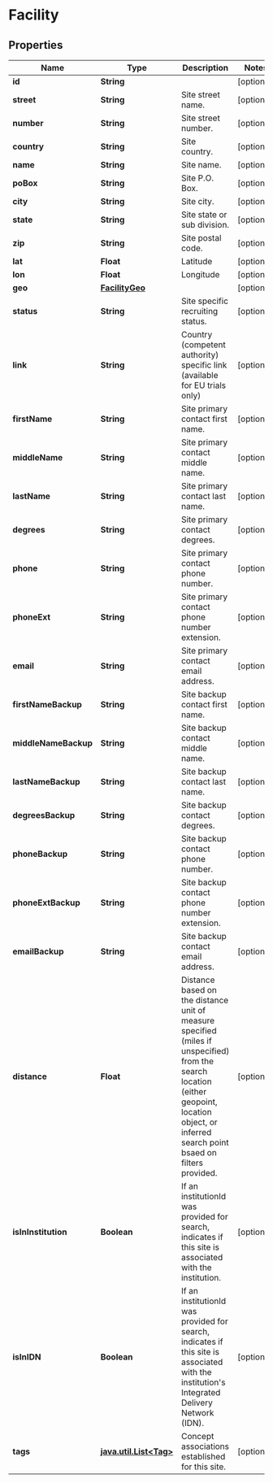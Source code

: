 # Facility

## Properties
Name | Type | Description | Notes
------------ | ------------- | ------------- | -------------
**id** | **String** |  |  [optional]
**street** | **String** | Site street name. |  [optional]
**number** | **String** | Site street number. |  [optional]
**country** | **String** | Site country. |  [optional]
**name** | **String** | Site name. |  [optional]
**poBox** | **String** | Site P.O. Box. |  [optional]
**city** | **String** | Site city. |  [optional]
**state** | **String** | Site state or sub division. |  [optional]
**zip** | **String** | Site postal code. |  [optional]
**lat** | **Float** | Latitude |  [optional]
**lon** | **Float** | Longitude |  [optional]
**geo** | [**FacilityGeo**](FacilityGeo.md) |  |  [optional]
**status** | **String** | Site specific recruiting status. |  [optional]
**link** | **String** | Country (competent authority) specific link (available for EU trials only) |  [optional]
**firstName** | **String** | Site primary contact first name. |  [optional]
**middleName** | **String** | Site primary contact middle name. |  [optional]
**lastName** | **String** | Site primary contact last name. |  [optional]
**degrees** | **String** | Site primary contact degrees. |  [optional]
**phone** | **String** | Site primary contact phone number. |  [optional]
**phoneExt** | **String** | Site primary contact phone number extension. |  [optional]
**email** | **String** | Site primary contact email address. |  [optional]
**firstNameBackup** | **String** | Site backup contact first name. |  [optional]
**middleNameBackup** | **String** | Site backup contact middle name. |  [optional]
**lastNameBackup** | **String** | Site backup contact last name. |  [optional]
**degreesBackup** | **String** | Site backup contact degrees. |  [optional]
**phoneBackup** | **String** | Site backup contact phone number. |  [optional]
**phoneExtBackup** | **String** | Site backup contact phone number extension. |  [optional]
**emailBackup** | **String** | Site backup contact email address. |  [optional]
**distance** | **Float** | Distance based on the distance unit of measure specified (miles if unspecified) from the search location (either geopoint, location object, or inferred search point bsaed on filters provided. |  [optional]
**isInInstitution** | **Boolean** | If an institutionId was provided for search, indicates if this site is associated with the institution. |  [optional]
**isInIDN** | **Boolean** | If an institutionId was provided for search, indicates if this site is associated with the institution&#x27;s Integrated Delivery Network (IDN). |  [optional]
**tags** | [**java.util.List&lt;Tag&gt;**](Tag.md) | Concept associations established for this site. |  [optional]
